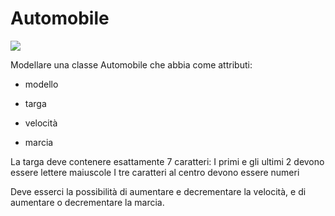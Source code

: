 # Automobile 
<img src="https://emojipedia-us.s3.dualstack.us-west-1.amazonaws.com/thumbs/320/whatsapp/268/automobile_1f697.png" class="left">

Modellare una classe Automobile che abbia come attributi:

- modello

- targa

- velocità

- marcia

La targa deve contenere esattamente 7 caratteri:
I primi e gli ultimi 2 devono essere lettere maiuscole
I tre caratteri al centro devono essere numeri

Deve esserci la possibilità di aumentare e decrementare la velocità,
e di aumentare o decrementare la marcia.
